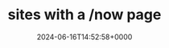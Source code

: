 ---
title: sites with a /now page
slug: 20240616T145258
date: 2024-06-16T14:52:58+0000
params:
  url: https://nownownow.com/
tags:
- web
- to-read
---